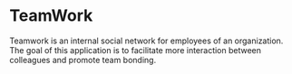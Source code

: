 # TeamWork
Teamwork is an internal social network for employees of an organization. The goal of this application is to facilitate more interaction between colleagues and promote team bonding.

